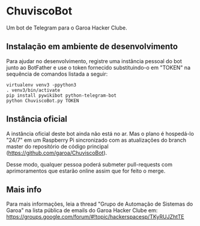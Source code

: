# ChuviscoBot

Um bot de Telegram para o Garoa Hacker Clube.

## Instalação em ambiente de desenvolvimento

Para ajudar no desenvolvimento, registre uma instância pessoal do bot junto ao BotFather e use o token fornecido substituindo-o em "TOKEN" na sequência de comandos listada a seguir:

```
virtualenv venv3 -ppython3
. venv3/bin/activate
pip install pywikibot python-telegram-bot
python ChuviscoBot.py TOKEN
```

## Instância oficial

A instância oficial deste bot ainda não está no ar. Mas o plano é hospedá-lo "24/7" em um Raspberry Pi sincronizado com as atualizações do branch master do repositório de código principal (https://github.com/garoa/ChuviscoBot).

Desse modo, qualquer pessoa poderá submeter pull-requests com aprimoramentos que estarão online assim que for feito o merge.

## Mais info

Para mais informações, leia a thread "Grupo de Automação de Sistemas do Garoa" na lista pública de emails do Garoa Hacker Clube em:
https://groups.google.com/forum/#!topic/hackerspacesp/TKyRUJZhtTE
